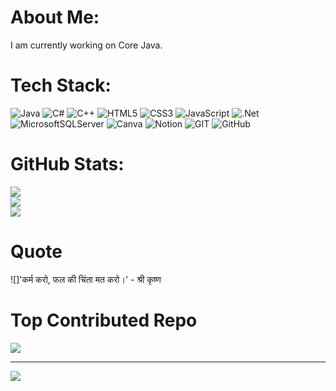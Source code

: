 # About Me:
I am currently working on Core Java.


# Tech Stack:
![Java](https://img.shields.io/badge/java-%23ED8B00.svg?style=for-the-badge&logo=java&logoColor=white) ![C#](https://img.shields.io/badge/c%23-%23239120.svg?style=for-the-badge&logo=c-sharp&logoColor=white) ![C++](https://img.shields.io/badge/c++-%2300599C.svg?style=for-the-badge&logo=c%2B%2B&logoColor=white) ![HTML5](https://img.shields.io/badge/html5-%23E34F26.svg?style=for-the-badge&logo=html5&logoColor=white) ![CSS3](https://img.shields.io/badge/css3-%231572B6.svg?style=for-the-badge&logo=css3&logoColor=white) ![JavaScript](https://img.shields.io/badge/javascript-%23323330.svg?style=for-the-badge&logo=javascript&logoColor=%23F7DF1E) ![.Net](https://img.shields.io/badge/.NET-5C2D91?style=for-the-badge&logo=.net&logoColor=white) ![MicrosoftSQLServer](https://img.shields.io/badge/Microsoft%20SQL%20Sever-CC2927?style=for-the-badge&logo=microsoft%20sql%20server&logoColor=white) ![Canva](https://img.shields.io/badge/Canva-%2300C4CC.svg?style=for-the-badge&logo=Canva&logoColor=white) ![Notion](https://img.shields.io/badge/Notion-%23000000.svg?style=for-the-badge&logo=notion&logoColor=white) ![GIT](https://img.shields.io/badge/Git-fc6d26?style=for-the-badge&logo=git&logoColor=white) ![GitHub](https://img.shields.io/badge/GitHub-%23121011.svg?style=for-the-badge&logo=github&logoColor=white)
# GitHub Stats:
![](https://github-readme-stats.vercel.app/api?username=windeee&theme=tokyonight&hide_border=false&include_all_commits=true&count_private=false)<br/>
![](https://github-readme-streak-stats.herokuapp.com/?user=windeee&theme=tokyonight&hide_border=false)<br/>
![](https://github-readme-stats.vercel.app/api/top-langs/?username=windeee&theme=tokyonight&hide_border=false&include_all_commits=true&count_private=false&layout=compact)

# Quote
![]'कर्म करो, फल की चिंता मत करो।' - श्री कृष्ण

# Top Contributed Repo
![](https://github-contributor-stats.vercel.app/api?username=windeee&limit=5&theme=tokyonight&combine_all_yearly_contributions=true)

---
[![](https://visitcount.itsvg.in/api?id=windeee&icon=0&color=1)](https://visitcount.itsvg.in)

<!-- Proudly created with GPRM ( https://gprm.itsvg.in ) -->
